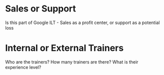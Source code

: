 # Sales or Support
Is this part of Google ILT - Sales as a profit center, or support as a potential loss

# Internal or External Trainers
Who are the trainers?
How many trainers are there?
What is their experience level?

